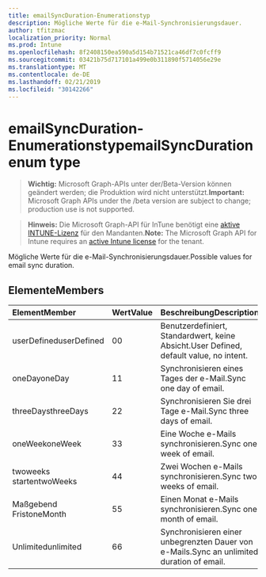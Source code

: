 ```yaml
---
title: emailSyncDuration-Enumerationstyp
description: Mögliche Werte für die e-Mail-Synchronisierungsdauer.
author: tfitzmac
localization_priority: Normal
ms.prod: Intune
ms.openlocfilehash: 8f2408150ea590a5d154b71521ca46df7c0fcff9
ms.sourcegitcommit: 03421b75d717101a499e0b311890f5714056e29e
ms.translationtype: MT
ms.contentlocale: de-DE
ms.lasthandoff: 02/21/2019
ms.locfileid: "30142266"
---
```

# <a name="emailsyncduration-enum-type"></a><span data-ttu-id="a22d1-103">emailSyncDuration-Enumerationstyp</span><span class="sxs-lookup"><span data-stu-id="a22d1-103">emailSyncDuration enum type</span></span>

> <span data-ttu-id="a22d1-104">**Wichtig:** Microsoft Graph-APIs unter der/Beta-Version können geändert werden; die Produktion wird nicht unterstützt.</span><span class="sxs-lookup"><span data-stu-id="a22d1-104">**Important:** Microsoft Graph APIs under the /beta version are subject to change; production use is not supported.</span></span>

> <span data-ttu-id="a22d1-105">**Hinweis:** Die Microsoft Graph-API für InTune benötigt eine [aktive INTUNE-Lizenz](https://go.microsoft.com/fwlink/?linkid=839381) für den Mandanten.</span><span class="sxs-lookup"><span data-stu-id="a22d1-105">**Note:** The Microsoft Graph API for Intune requires an [active Intune license](https://go.microsoft.com/fwlink/?linkid=839381) for the tenant.</span></span>

<span data-ttu-id="a22d1-106">Mögliche Werte für die e-Mail-Synchronisierungsdauer.</span><span class="sxs-lookup"><span data-stu-id="a22d1-106">Possible values for email sync duration.</span></span>

## <a name="members"></a><span data-ttu-id="a22d1-107">Elemente</span><span class="sxs-lookup"><span data-stu-id="a22d1-107">Members</span></span>
|<span data-ttu-id="a22d1-108">Element</span><span class="sxs-lookup"><span data-stu-id="a22d1-108">Member</span></span>|<span data-ttu-id="a22d1-109">Wert</span><span class="sxs-lookup"><span data-stu-id="a22d1-109">Value</span></span>|<span data-ttu-id="a22d1-110">Beschreibung</span><span class="sxs-lookup"><span data-stu-id="a22d1-110">Description</span></span>|
|:---|:---|:---|
|<span data-ttu-id="a22d1-111">userDefined</span><span class="sxs-lookup"><span data-stu-id="a22d1-111">userDefined</span></span>|<span data-ttu-id="a22d1-112">0</span><span class="sxs-lookup"><span data-stu-id="a22d1-112">0</span></span>|<span data-ttu-id="a22d1-113">Benutzerdefiniert, Standardwert, keine Absicht.</span><span class="sxs-lookup"><span data-stu-id="a22d1-113">User Defined, default value, no intent.</span></span>|
|<span data-ttu-id="a22d1-114">oneDay</span><span class="sxs-lookup"><span data-stu-id="a22d1-114">oneDay</span></span>|<span data-ttu-id="a22d1-115">1</span><span class="sxs-lookup"><span data-stu-id="a22d1-115">1</span></span>|<span data-ttu-id="a22d1-116">Synchronisieren eines Tages der e-Mail.</span><span class="sxs-lookup"><span data-stu-id="a22d1-116">Sync one day of email.</span></span>|
|<span data-ttu-id="a22d1-117">threeDays</span><span class="sxs-lookup"><span data-stu-id="a22d1-117">threeDays</span></span>|<span data-ttu-id="a22d1-118">2</span><span class="sxs-lookup"><span data-stu-id="a22d1-118">2</span></span>|<span data-ttu-id="a22d1-119">Synchronisieren Sie drei Tage e-Mail.</span><span class="sxs-lookup"><span data-stu-id="a22d1-119">Sync three days of email.</span></span>|
|<span data-ttu-id="a22d1-120">oneWeek</span><span class="sxs-lookup"><span data-stu-id="a22d1-120">oneWeek</span></span>|<span data-ttu-id="a22d1-121">3</span><span class="sxs-lookup"><span data-stu-id="a22d1-121">3</span></span>|<span data-ttu-id="a22d1-122">Eine Woche e-Mails synchronisieren.</span><span class="sxs-lookup"><span data-stu-id="a22d1-122">Sync one week of email.</span></span>|
|<span data-ttu-id="a22d1-123">twoweeks starten</span><span class="sxs-lookup"><span data-stu-id="a22d1-123">twoWeeks</span></span>|<span data-ttu-id="a22d1-124">4</span><span class="sxs-lookup"><span data-stu-id="a22d1-124">4</span></span>|<span data-ttu-id="a22d1-125">Zwei Wochen e-Mails synchronisieren.</span><span class="sxs-lookup"><span data-stu-id="a22d1-125">Sync two weeks of email.</span></span>|
|<span data-ttu-id="a22d1-126">Maßgebend Frist</span><span class="sxs-lookup"><span data-stu-id="a22d1-126">oneMonth</span></span>|<span data-ttu-id="a22d1-127">5</span><span class="sxs-lookup"><span data-stu-id="a22d1-127">5</span></span>|<span data-ttu-id="a22d1-128">Einen Monat e-Mails synchronisieren.</span><span class="sxs-lookup"><span data-stu-id="a22d1-128">Sync one month of email.</span></span>|
|<span data-ttu-id="a22d1-129">Unlimited</span><span class="sxs-lookup"><span data-stu-id="a22d1-129">unlimited</span></span>|<span data-ttu-id="a22d1-130">6</span><span class="sxs-lookup"><span data-stu-id="a22d1-130">6</span></span>|<span data-ttu-id="a22d1-131">Synchronisieren einer unbegrenzten Dauer von e-Mails.</span><span class="sxs-lookup"><span data-stu-id="a22d1-131">Sync an unlimited duration of email.</span></span>|




